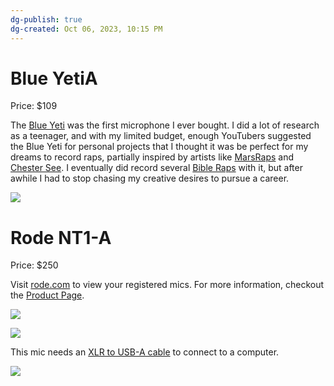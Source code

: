 ```yaml
---
dg-publish: true
dg-created: Oct 06, 2023, 10:15 PM
---
```


# Blue YetiA

Price: $109

The [Blue Yeti](https://www.logitechg.com/en-us/products/streaming-gear/yeti-premium-usb-microphone.988-000103.html) was the first microphone I ever bought. I did a lot of research as a teenager, and with my limited budget, enough YouTubers suggested the Blue Yeti for personal projects that I thought it was be perfect for my dreams to record raps, partially inspired by artists like [MarsRaps](https://www.youtube.com/watch?v=1a_SUJQAnpI) and [Chester See](https://youtu.be/J6mNmu1KHHA?si=9m08Jt6UIwy3FvNy&t=77). I eventually did record several [Bible Raps](https://www.youtube.com/watch?v=FkZF-Fp1iqk&list=PLd8VdbWP8YWvrwAVEA5AVyOa5VC_MEjlC) with it, but after awhile I had to stop chasing my creative desires to pursue a career.

![](https://m.media-amazon.com/images/I/61kvHHN7y7L._AC_SL1500_.jpg)
# Rode NT1-A

Price: $250

Visit [rode.com](https://warranty.rode.com/my_mics) to view your registered mics. For more information, checkout the [Product Page](https://rode.com/en-us/microphones/studio-condenser/nt1a).

![](https://i.imgur.com/08JYp8h.png)


![](https://i.imgur.com/P1CHBwJ.png)

This mic needs an [XLR to USB-A cable](https://www.amazon.com/Microphone-HOSONGIN-Converter-Connector-Microphones/dp/B09JSPP9LS/ref=sr_1_3) to connect to a computer.

![](https://m.media-amazon.com/images/I/61PxjJ+4t0L._AC_SL1500_.jpg)